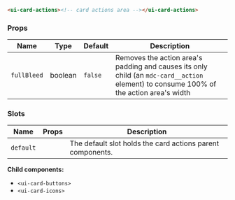 ```html
<ui-card-actions><!-- card actions area --></ui-card-actions>
```

### Props

| Name        | Type    | Default | Description                                                                                                                            |
| ----------- | ------- | ------- | -------------------------------------------------------------------------------------------------------------------------------------- |
| `fullBleed` | boolean | `false` | Removes the action area's padding and causes its only child (an `mdc-card__action` element) to consume 100% of the action area's width |

### Slots

| Name      | Props | Description                                                |
| --------- | ----- | ---------------------------------------------------------- |
| `default` |       | The default slot holds the card actions parent components. |

**Child components:**

- `<ui-card-buttons>`
- `<ui-card-icons>`
